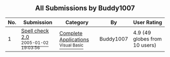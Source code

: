 ﻿<div align="center">

## All Submissions by Buddy1007

</div>

No.  | Submission | Category | By   | User Rating
---- | ---------- | -------- | ---- | -----------
1 | [Spell check 2\.0<br /><sup>2005-01-02 19:03:56</sup>](https://github.com/Planet-Source-Code/buddy1007-spell-check-2-0__1-58098) | [Complete Applications<br /><sup>Visual Basic</sup>](../ByCategory/complete-applications__1-27.md) | Buddy1007 | 4.9 (49 globes from 10 users)
